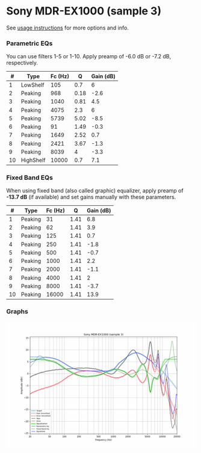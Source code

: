 # Sony MDR-EX1000 (sample 3)
See [usage instructions](https://github.com/jaakkopasanen/AutoEq#usage) for more options and info.

### Parametric EQs
You can use filters 1-5 or 1-10. Apply preamp of -6.0 dB or -7.2 dB, respectively.

|   # | Type      |   Fc (Hz) |    Q |   Gain (dB) |
|-----|-----------|-----------|------|-------------|
|   1 | LowShelf  |       105 | 0.7  |         6   |
|   2 | Peaking   |       968 | 0.18 |        -2.6 |
|   3 | Peaking   |      1040 | 0.81 |         4.5 |
|   4 | Peaking   |      4075 | 2.3  |         6   |
|   5 | Peaking   |      5739 | 5.02 |        -8.5 |
|   6 | Peaking   |        91 | 1.49 |        -0.3 |
|   7 | Peaking   |      1649 | 2.52 |         0.7 |
|   8 | Peaking   |      2421 | 3.67 |        -1.3 |
|   9 | Peaking   |      8039 | 4    |        -3.3 |
|  10 | HighShelf |     10000 | 0.7  |         7.1 |

### Fixed Band EQs
When using fixed band (also called graphic) equalizer, apply preamp of **-13.7 dB** (if available) and set gains manually with these parameters.

|   # | Type    |   Fc (Hz) |    Q |   Gain (dB) |
|-----|---------|-----------|------|-------------|
|   1 | Peaking |        31 | 1.41 |         6.8 |
|   2 | Peaking |        62 | 1.41 |         3.9 |
|   3 | Peaking |       125 | 1.41 |         0.7 |
|   4 | Peaking |       250 | 1.41 |        -1.8 |
|   5 | Peaking |       500 | 1.41 |        -0.7 |
|   6 | Peaking |      1000 | 1.41 |         2.2 |
|   7 | Peaking |      2000 | 1.41 |        -1.1 |
|   8 | Peaking |      4000 | 1.41 |         2   |
|   9 | Peaking |      8000 | 1.41 |        -3.7 |
|  10 | Peaking |     16000 | 1.41 |        13.9 |

### Graphs
![](./Sony%20MDR-EX1000%20(sample%203).png)
